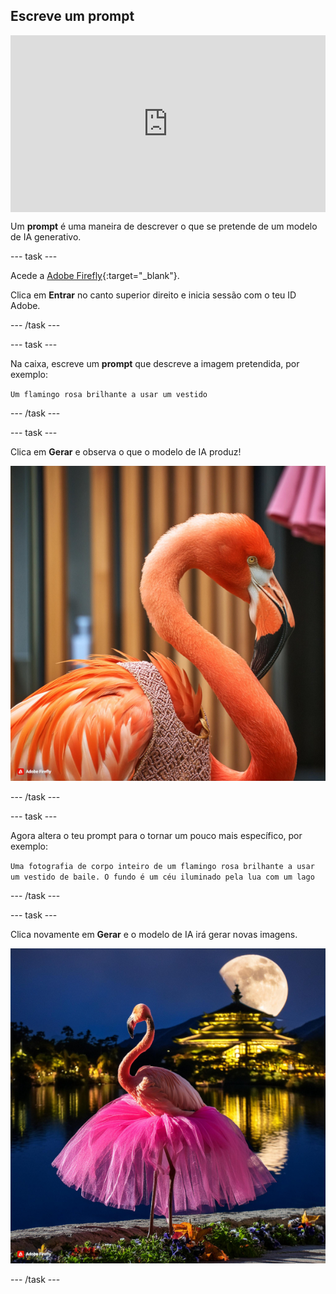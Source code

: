 ## Escreve um prompt

<html>
  <div style="position: relative; overflow: hidden; padding-top: 56.25%;">
    <iframe style="position: absolute; top: 0; left: 0; right: 0; width: 100%; height: 100%; border: none;" src="https://www.youtube.com/embed/vzOceje1rH4?rel=0&cc_load_policy=1" allowfullscreen allow="accelerometer; autoplay; clipboard-write; encrypted-media; gyroscope; picture-in-picture; web-share"></iframe>
  </div>
</html>

Um **prompt** é uma maneira de descrever o que se pretende de um modelo de IA generativo.

--- task ---

Acede a [Adobe Firefly](https://firefly.adobe.com/){:target="_blank"}.

Clica em **Entrar** no canto superior direito e inicia sessão com o teu ID Adobe.

--- /task ---

--- task ---

Na caixa, escreve um **prompt** que descreve a imagem pretendida, por exemplo:

`Um flamingo rosa brilhante a usar um vestido`

--- /task ---

--- task ---

Clica em **Gerar** e observa o que o modelo de IA produz!

![Uma imagem gerada por IA de um flamingo rosa brilhante a usar um vestido.](images/flamingo1a.jpg)

--- /task ---

--- task ---

Agora altera o teu prompt para o tornar um pouco mais específico, por exemplo:

`Uma fotografia de corpo inteiro de um flamingo rosa brilhante a usar um vestido de baile. O fundo é um céu iluminado pela lua com um lago`

--- /task ---

--- task ---

Clica novamente em **Gerar** e o modelo de IA irá gerar novas imagens.

![Uma imagem gerada por IA de um flamingo a usar um vestido de baile.](images/flamingo2a.jpg)

--- /task ---
